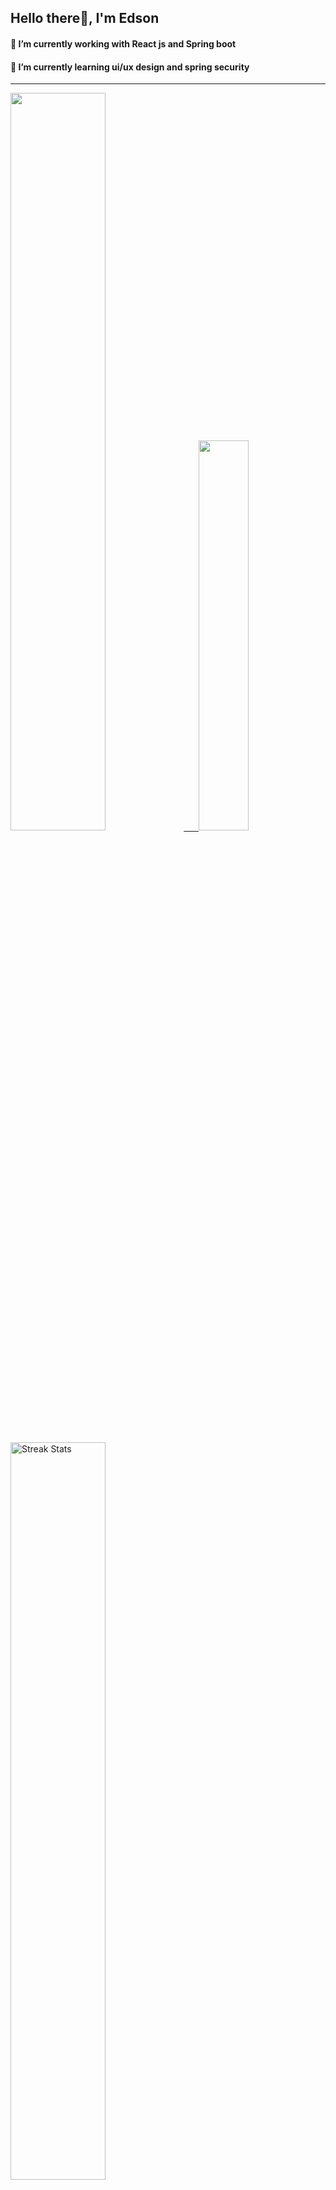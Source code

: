 
## Hello there👋, I'm Edson 

#### 🔭 I’m currently working with React js and Spring boot 
#### 🌱 I’m currently learning ui/ux design and spring security
---
    
  

 <p align="left">
  <a href="https://github.com/EdsonNhancale">
  <img width=55% src="https://github-readme-stats.vercel.app/api?username=EdsonNhancale&show_icons=true&theme=dracula&include_all_commits=true&count_private=true"/>&nbsp;&nbsp;&nbsp;&nbsp;&nbsp;
  <img  width=40% src="https://github-readme-stats.vercel.app/api/top-langs/?username=EdsonNhancale&layout=compact&langs_count=7&theme=dracula"/>
</p>

  <p align="left">
    <a href="https://github.com/EdsonNhancale"><img width=55% alt="Streak Stats" src="https://github-readme-streak-stats.herokuapp.com/?user=EdsonNhancale&theme=dracula"/></a>
   </p>

 
 <!--START_SECTION:waka-->

```txt
From: 16 November 2022 - To: 03 November 2024

Total Time: 1,166 hrs 18 mins

TypeScript        524 hrs 21 mins ███████████▒░░░░░░░░░░░░░   44.96 %
JavaScript        461 hrs 53 mins ██████████░░░░░░░░░░░░░░░   39.60 %
JSON              70 hrs 4 mins   █▓░░░░░░░░░░░░░░░░░░░░░░░   06.01 %
Other             17 hrs 48 mins  ▒░░░░░░░░░░░░░░░░░░░░░░░░   01.53 %
Python            14 hrs 52 mins  ▒░░░░░░░░░░░░░░░░░░░░░░░░   01.28 %
```

<!--END_SECTION:waka-->

<div> 
  <a href="www.linkedin.com/in/edson-nhancale-7849781a6" target="_blank"><img src="https://img.shields.io/badge/-LinkedIn-%230077B5?style=for-the-badge&logo=linkedin&logoColor=white" target="_blank"></a> 

</div>

